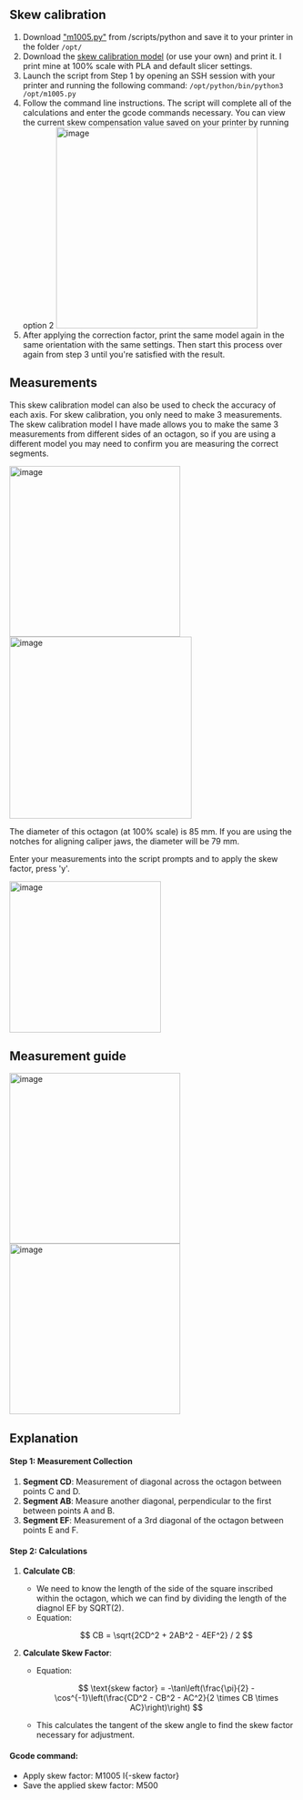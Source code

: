 ## Skew calibration

1) Download ["m1005.py"](https://github.com/jphannifan/x1plus-testing/blob/main/scripts/python/m1005.py) from /scripts/python and save it to your printer in the folder `/opt/`
2) Download the [skew calibration model](https://github.com/jphannifan/x1plus-testing/blob/main/skew.step) (or use your own) and print it. I print mine at 100% scale with PLA and default slicer settings.
3) Launch the script from Step 1 by opening an SSH session with your printer and running the following command:
   `/opt/python/bin/python3 /opt/m1005.py`
4) Follow the command line instructions. The script will complete all of the calculations and enter the gcode commands necessary. You can view the current skew compensation value saved on your printer by running option 2
   <img width="354" alt="image" src="https://github.com/jphannifan/x1plus-testing/assets/149451641/7ae77a62-22d9-4396-a781-363d97af46d2">
5) After applying the correction factor, print the same model again in the same orientation with the same settings. Then start this process over again from step 3 until you're satisfied with the result.

## Measurements

This skew calibration model can also be used to check the accuracy of each axis. For skew calibration, you only need to make 3 measurements. The skew calibration model I have made allows you to make the same 3 measurements from different sides of an octagon, so if you are using a different model you may need to confirm you are measuring the correct segments.

<img width="300" alt="image" src="https://github.com/jphannifan/x1plus-testing/assets/149451641/72596bf0-5565-40c8-ab55-13b8242b759e">
<img width="320" alt="image" src="https://github.com/jphannifan/x1plus-testing/assets/149451641/54bf52c5-6b32-4c25-b739-dbde8dd32669">

The diameter of this octagon (at 100% scale) is 85 mm. If you are using the notches for aligning caliper jaws, the diameter will be 79 mm. 

Enter your measurements into the script prompts and to apply the skew factor, press 'y'.

<img width="266" alt="image" src="https://github.com/jphannifan/x1plus-testing/assets/149451641/7a0cee41-e47a-491a-8be1-77eae9b843cc">



## Measurement guide

<img width="300" alt="image" src="https://github.com/jphannifan/x1plus-testing/assets/149451641/7fc27ecf-0f12-4bcf-8c12-271cc8fbed67">

<img width="300" alt="image" src="https://github.com/jphannifan/x1plus-testing/assets/149451641/db4e5fc5-f98a-4521-993f-2c11c4d23048">


## Explanation


#### Step 1: Measurement Collection
1. **Segment CD**: Measurement of diagonal across the octagon between points C and D.
2. **Segment AB**: Measure another diagonal, perpendicular to the first between points A and B.
3. **Segment EF**: Measurement of a 3rd diagonal of the octagon between points E and F.

#### Step 2: Calculations
1. **Calculate CB**:
   - We need to know the length of the side of the square inscribed within the octagon, which we can find by dividing the length of the diagnol EF by SQRT(2). 
   - Equation:
     ```math
      CB = \sqrt{2CD^2 + 2AB^2 - 4EF^2} / 2 
     ```

3. **Calculate Skew Factor**:
   - Equation:
     ```math
      \text{skew factor} = -\tan\left(\frac{\pi}{2} - \cos^{-1}\left(\frac{CD^2 - CB^2 - AC^2}{2 \times CB \times AC}\right)\right) 
     ```
   - This calculates the tangent of the skew angle to find the skew factor necessary for adjustment.

#### Gcode command:
- Apply skew factor:  M1005 I{-skew factor}
- Save the applied skew factor:  M500


